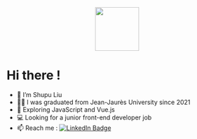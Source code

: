<div id="header" align="center">
  <img src="https://media.giphy.com/media/M9gbBd9nbDrOTu1Mqx/giphy.gif" width="100"/>
</div>

# Hi there !

- 👋 I’m Shupu Liu
- 👨‍🎓 I was graduated from Jean-Jaurès University since 2021
- 🌱 Exploring JavaScript and Vue.js
- 💻 Looking for a junior front-end developer job
- 📫 Reach me : <a href="https://www.linkedin.com/in/shupu-liu/">
    <img src="https://img.shields.io/badge/LinkedIn-blue?style=for-the-badge&logo=linkedin&logoColor=white" alt="LinkedIn Badge"/>
  </a>

